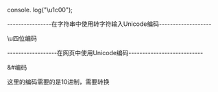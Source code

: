 console. log("\u1c00");

----------------在字符串中使用转字符输入Unicode编码-------------------

\u四位编码



------------------在网页中使用Unicode编码---------------------------

&#编码

这里的编码需要的是10进制，需要转换

